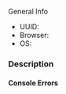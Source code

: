 [//]: # (Before logging this issue, look through common problems at https://github.com/HabitRPG/habitrpg/issues If you find your issue there, read at least the first post to see if there is a workaround for you)

[//]: # (Github is primarily used for reporting bugs. If you have a feature request, use "Help > Request a Feature" so that the feature request can be vetted by the larger Habitica community)

[//]: # (To report a bug in one of the mobile apps, please report it in the correct repository. Android: https://github.com/HabitRPG/habitrpg-android, iOS: https://github.com/HabitRPG/habitrpg-ios)

[//]: # (For more guidelines see https://github.com/HabitRPG/habitrpg/issues/2760)

[//]: # (Fill out relevant information - UUID is found in Settings -> API)
General Info
  * UUID: 
  * Browser: 
  * OS: 

### Description
[//]: # (Describe bug in detail here. Include pictures if helpful.)



#### Console Errors
[//]: # (Include any JavaScript console errors here.)


